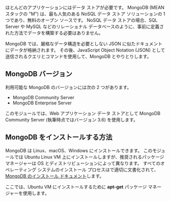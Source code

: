 ほとんどのアプリケーションにはデータ ストアが必要です。 MongoDB (MEAN スタックの "M") は、最も人気のある NoSQL データ ストア ソリューションの 1 つであり、無料のオープン ソースです。 NoSQL データ ストアの場合、SQL Server や MySQL などのリレーショナル データベースのように、事前に定義された方法でデータを構築する必要はありません。

MongoDB では、厳格なデータ構造を必要としない JSON に似たドキュメントにデータが格納されます。 その後、JavaScript Object Notation (JSON) として送信されるクエリとコマンドを使用して、MongoDB とやりとりします。

## <a name="mongodb-versions"></a>MongoDB バージョン

利用可能な MongoDB のバージョンには次の 2 つがあります。

- MongoDB Community Server
- MongoDB Enterprise Server

このモジュールでは、Web アプリケーション データ ストアとして MongoDB Community Server (執筆時点ではバージョン 3.6) を使用します。

## <a name="how-to-install-mongodb"></a>MongoDB をインストールする方法

MongoDB は Linux、macOS、Windows にインストールできます。 このモジュールでは Ubuntu Linux VM 上にインストールしますが、推奨されるパッケージ マネージャーは OS とディストリビューションによって異なります。 すべてのオペレーティング システムのインストール プロセスはで適切に文書化されて、 [MongoDB のインストール ドキュメント](https://docs.mongodb.com/manual/administration/install-community/)します。

ここでは、Ubuntu VM にインストールするために **apt-get** パッケージ マネージャーを使用します。